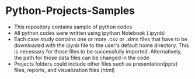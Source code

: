 # Python-Projects-Samples

- This repository contains sample of python codes
- All python codes were written using ipython Notebook (.ipynb)
- Each case study contains one or more .csv or .xlms files that have to be downloaded with the ipynb file to the user's default home directory. This is necessary for those files to be successfully imported. Alternatively, the path for those data files can be changed in the code
- Projects folders could include other files such as presentation(pptx) files, reports, and visualization files (html)
